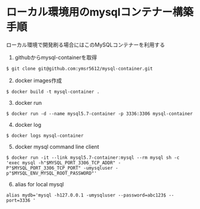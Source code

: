# ローカル環境用のmysqlコンテナー構築手順

ローカル環境で開発刷る場合にはこのMySQLコンテナーを利用する

1. githubからmysql-containerを取得

  ```
  $ git clone git@github.com:ymsr5612/mysql-container.git
  ```

2. docker images作成

  ```
  $ docker build -t mysql-container .
  ```

3. docker run

  ```
  $ docker run -d --name mysql5.7-container -p 3336:3306 mysql-container
  ```

4. docker log

  ```
  $ docker logs mysql-container
  ```

5. docker mysql command line client

  ```
  $ docker run -it --link mysql5.7-container:mysql --rm mysql sh -c 'exec mysql -h"$MYSQL_PORT_3306_TCP_ADDR" -P"$MYSQL_PORT_3306_TCP_PORT" -umysqluser -p"$MYSQL_ENV_MYSQL_ROOT_PASSWORD"'
  ```

6. alias for local mysql

  ```
  alias mydb='mysql -h127.0.0.1 -umysqluser --password=abc123$ --port=3336 '
  ```
